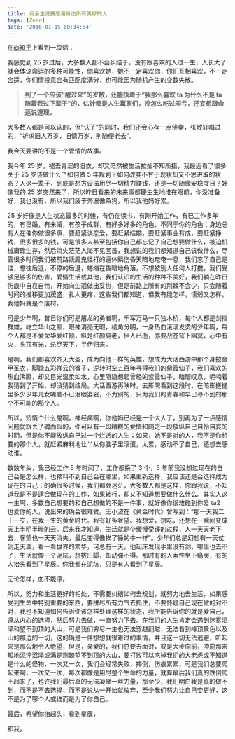 ```yaml
---
title: 何余生说要感谢身边所有美好的人
tags: [Zero]
date: '2016-01-15 00:34:54'
---
```



在[@知乎](https://www.zhihu.com/question/59607102/answer/168598394)上看到一段话：

我感觉到 25 岁过后，大多数人都不会纠结于，没有跟喜欢的人过一生，人长大了就会体谅命运的多种可能性，你喜欢她，她不一定喜欢你，你们互相喜欢，不一定合适，你们情投意合有匹配度满分，也可能因为随机产生的变数失散。

> **到了一个应该“醒过来”的岁数，还能执着于“我那么喜欢 ta 为什么不是 ta 陪着我过下辈子”的，估计都是人生赢家们，没怎么吃过闷亏，还妄想跟命运说道理。**

大多数人都是可以认的，但“认了”的同时，我们还会心存一点侥幸，张敬轩唱过的，“祈求旧人万岁，旧情万岁，别随便老去”。

我今天要讲的不是一个爱情的故事。

我今年 25 岁，褪去青涩的旧衣，却又茫然被生活拉扯不知所措，我最近看了很多关于 25 岁该做什么？如何做 5 年规划？如何改变不甘于现状却又不思进取的状态？人这一辈子，到底是想方设法用尽一切精力赚钱，还是一切随缘安稳度日？好像我的 25 岁突然来了，所以昨日看来的未来事都硬生生地堆在眼前，你没准备好，我也没有，所以我们疲于奔波像条狗，所以我他妈好累。

25 岁好像是人生状态最多的时候，有仍在读书，有刚开始工作，有已工作多年的，有已婚，有未婚，有孩子成群，有好多好多的角色，不同于你的角色；身边总有人在催你做很多事，要赶紧谈恋爱，要赶紧结婚，要赶紧事业有成，要赶紧挣钱，很多很多的钱，可是很多人甚至包括你自己都忘记了自己想要做什么，被迫机械庸碌生存，然后消失茫茫人海不见回首，我想说的我们都知道自己该做什么，尽管很多时间我们被前路妖魔鬼怪打的遍体鳞伤昏天暗地奄奄一息，我们忘了自己是谁，想往后退，不停的后退，蜷缩在昏暗地角落，不想被别人任何人打搅，我们受够足够多的伤害，爱情生活或其他，我们认识的生活的种种不美好，我们躺在昨日伤痕中自哀自怜，开始向生活做出妥协，但是前路上所有的荆棘不会少，只会随着时间的推移更加茂盛，扎人更疼，这些我们都知道，但我有能怎样，懦弱又怎样，我他妈就是个废材。

可是少年啊，昔日你们可是屠龙的勇者啊，千军万马一只独木桥，每个人都是剑指群雄，屹立华山之巅，眼神清亮无暇，棱角分明，一身热血滚滚发烫的少年啊，每个人都是不爱荣华爱红颜，纵是红颜易老，伊人已逝，亦要战苍穹下幽冥，心中有火，头顶有光，杀尽天下，寻伊归来。

是啊，我们都喜欢齐天大圣，成为向他一样的英雄，想成为大话西游中那个身披金甲圣衣，脚踏五彩祥云的猴子，逆转时空五百年寻得我们的紫霞仙子，我们喜欢的热血沸腾，却又目光温柔如水，心里隐隐想起曾经的紫霞仙子，暗暗叹息，呢喃着我猜到了开始，却没猜到结局。大话西游再映时，去影院看到这段时，在暗影搓搓里多少少年儿女唏嘘不已泪眼婆娑，不为别的，只为我们的青春和早已寻不到的那个不可能的那个人。

所以，矫情个什么鬼啊，神经病啊，你他妈已经是一个大人了，别再为了一点感情问题就跟丢了魂而似的，你可以有一段糟糕的爱情和随之一段放纵自己自怜自哀的时期，但是你不能放纵自己过一个烂透的人生；如果，她不是对的人，我不是你想要的那个人，就赶紧麻利地让丫从你脑子里滚蛋，太累，感动不了自己，还想去感动谁。

数数年头，我已经工作 5 年时间了，工作都换了 3 个，5 年前我没想过现在的自己会是怎么样，也预料不到自己会在哪里，如果重新选择，我应该还是会选择成为现在的自己；的确很多时候，我们都会迷茫，大多数人都是这样，你跟我说，不知道我是不是适合做现在的工作，如果转行，却又不知道想要做什么什么。其实人这一生啊，多数自己想要的和自己想做的不是一件事，就好像你很难碰到你爱 ta2 也爱你的人，说出来的确会很难受。王小波在《黄金时代》曾写到：“那一天我二十一岁，在我一生的黄金时代。我有好多奢望。我想爱，想吃，还想在一瞬间变成天上半明半暗的云。后来我才知道，生活就是个缓慢受锤的过程，人一天天老下去，奢望也一天天消失，最后变得像挨了锤的牛一样”。少年们总是幻想有一天仗剑走天涯，看一看世界的繁华，可总有一天，他起床发现手里没有剑，哪里也去不了，生活就像一个泥坑，想拔出脚，却动弹不得。那时有的人索性坐下痛哭，有的人抬头看到了星辰。你我都在泥坑，只是有人看到了星辰。

无论怎样，血不能凉。

所以，努力和生活更好的相处，不需要纠结如何去规划，就努力地去生活，如果感受到生命中特别重要的东西，要拼尽所有力气去抓住，不要怀疑自己现在做的对不对，我也不知道如何告诉你该怎样处理这样的状态，我所能告诉你的就是爱自己，遵从内心的选择，然后努力去做，一直努力下去。在我们的人生肯定会遇到迷雾沼泽和望不到顶的大山，可是我们穷尽一生也无法穿越翻越，无法看到峰顶景色以及山的那边的一切，这的确是一件想想就很难过的事情，并且这一切无法逃避，听起来是那么地令人绝望，但是，亲爱的，我们总要去面对，或是大步向前，冲向那未知地泥泞沼泽或满是荆棘望不到顶的大山，要打败可以吃掉我们的大老虎或不知道是什么的怪物，一次又一次，我们会经常失败，摔倒，伤痕累累，可是我们总要爬起来啊，一次又一次，每次都像是用尽整个生命的力量，就算最后我们真的跌倒爬不起来了，也许我们最后真的无法凝聚一丝力量，那至少，我们明白我是真的做不到，而不是不去选择，而不是说从一开始就放弃，至少我们努力让自己变更好，这不是为了哪个人或谁而是为了你自己。

最后，希望你抬起头，看到星辰，

和我。
